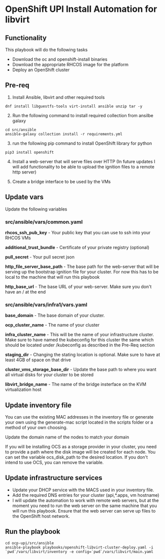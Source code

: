 # OpenShift UPI Install Automation for libvirt

## Functionality

This playbook will do the following tasks

- Download the oc and openshift-install binaries
- Download the appropriate RHCOS image for the platform
- Deploy an OpenShift cluster

## Pre-req

1. Install Ansible, libvirt and other required tools
``` shell
dnf install libguestfs-tools virt-install ansible unzip tar -y
```

2. Run the following command to install required collection from ansilbe galaxy
```Shell
cd src/ansible
ansible-galaxy collection install -r requirements.yml
```

3. run the following pip command to install OpenShift library for python
```Shell
pip3 install openshift
```
4. Install a web-server that will serve files over HTTP (In future updates I will add functionality to be able to upload the ignition files to a remote http server)

5. Create a bridge interface to be used by the VMs


## Update vars

Update the following variables

### <b>src/ansible/vars/common.yaml</b>

<b>rhcos_ssh_pub_key</b> - Your public key that you can use to ssh into your RHCOS VMs

<b>additional_trust_bundle</b> - Certificate of your private registry (optional) 

<b>pull_secret</b> - Your pull secret json

<b>http_file_server_base_path</b> - The base path for the web-server that will be serving up the bootstrap ignition file for your cluster. For now this has to be local to the machine that will run this playbook

<b>http_base_url</b> - The base URL of your web-server. Make sure you don't have an / at the end

### <b>src/ansible/vars/infra1/vars.yaml</b>

<b>base_domain</b> - The base domain of your cluster.

<b>ocp_cluster_name</b> - The name of your cluster

<b>infra_cluster_name</b> - This will be the name of your infrastructure cluster. Make sure to have named the kubeconfig for this cluster the same which should be located under /kubeconfig as described in the Pre-Req section

<b>staging_dir</b> - Changing the stating location is optional. Make sure to have at least 4GB of space on that drive

<b>cluster_vms_storage_base_dir</b> - Update the base path to where you want all virtual disks for your cluster to be stored
 
 <b>libvirt_bridge_name</b> - The name of the bridge insterface on the KVM virtualization host


## Update inventory file

You can use the existing MAC addresses in the inventory file or generate your own using the generate-mac script located in the scripts folder or a method of your own choosing.

Update the domain name of the nodes to match your domain

If you will be installing OCS as a storage provider in your cluster, you need to provide a path where the disk image will be created for each node. You can set the variable ocs_disk_path to the desired location. If you don't intend to use OCS, you can remove the variable.

## Update infrastructure services

- Update your DHCP service with the MACS used in your inventory file.
- Add the required DNS entries for your cluster (api,*.apps, vm hostname)
- I will update the automation to work with remote web servers, but at the moment you need to run the web server on the same machine that you will run this playbook. Ensure that the web server can serve up files to the OpenShift host network.

## Run the playbook

```Shell
cd ocp-upi/src/ansible
ansible-playbook playbooks/openshift-libvirt-cluster-deploy.yaml -i `pwd`/vars/libvirt/inventory -e config=`pwd`/vars/libvirt/main.yaml
```
